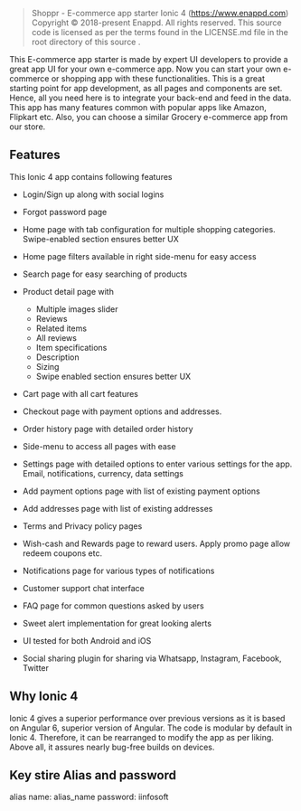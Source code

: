 
  > Shoppr - E-commerce app starter Ionic 4 (https://www.enappd.com)
  Copyright © 2018-present Enappd. All rights reserved.
  This source code is licensed as per the terms found in the
  LICENSE.md file in the root directory of this source .
  
 
 This E-commerce app starter is made by expert UI developers to provide a great app UI for your own e-commerce app. Now you can start your own e-commerce or shopping app with these functionalities. This is a great starting point for app development, as all pages and components are set. Hence, all you need here is to integrate your back-end and feed in the data. This app has many features common with popular apps like Amazon, Flipkart etc. Also, you can choose a similar Grocery e-commerce app from our store.

## Features
This Ionic 4 app contains following features
- Login/Sign up along with social logins
- Forgot password page
- Home page with tab configuration for multiple shopping categories. Swipe-enabled section ensures better UX
- Home page filters available in right side-menu for easy access
- Search page for easy searching of products
- Product detail page with

    - Multiple images slider
    - Reviews
    - Related items
    - All reviews
    - Item specifications
    - Description
    - Sizing
    - Swipe enabled section ensures better UX
- Cart page with all cart features
- Checkout page with payment options and addresses.
- Order history page with detailed order history
- Side-menu to access all pages with ease
- Settings page with detailed options to enter various settings for the app. Email, notifications, currency, data settings
- Add payment options page with list of existing payment options
- Add addresses page with list of existing addresses
- Terms and Privacy policy pages
- Wish-cash and Rewards page to reward users. Apply promo page allow redeem coupons etc.
- Notifications page for various types of notifications
- Customer support chat interface
- FAQ page for common questions asked by users

- Sweet alert implementation for great looking alerts
- UI tested for both Android and iOS
- Social sharing plugin for sharing via Whatsapp, Instagram, Facebook, Twitter

## Why Ionic 4
Ionic 4 gives a superior performance over previous versions as it is based on Angular 6, superior version of Angular. The code is modular by default in Ionic 4. Therefore, it can be rearranged to modify the app as per liking. Above all, it assures nearly bug-free builds on devices.


## Key stire Alias and password

alias name: alias_name
password: iinfosoft